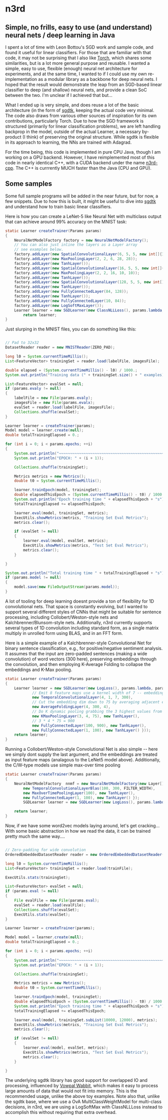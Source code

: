 n3rd
====

## Simple, no frills, easy to use (and understand) neural nets / deep learning in Java

I spent a lot of time with Leon Bottou's SGD work and sample code, and found it useful for linear classifiers. For those that are familiar with that code, it may not be surprising that I also like [Torch](https://github.com/torch), which shares some similarities, but is a lot more general purpose and reusable.  I wanted a simple, easy to use, flexible (enough) neural net architecture for experiments, and at the same time, I wanted to if I could use my own re-implementation as a modular library as a backbone for deep neural nets.  I hoped that the result would demonstrate the leap from an SGD-based linear classifier to deep (and shallow) neural nets, and provide a clean SoC between the two.  I'm unclear if I achieved that but...

What I ended up is very simple, and does reuse a lot of the basic architecture (in the form of [sgdtk](https://github.com/dpressel/sgdtk/blob/master/README.md), keeping the actual code very minimal. The code also draws from various other sources of inspiration for its own contributions, particularly Torch.  Due to how the SGD framework is structured (primarily for linear classification problems), we are left handling backprop in the model, outside of the actual Learner, a necessary by-product (I think) of preserving the original structure.  While sgdtk is flexible in its approach to learning, the NNs are trained with Adagrad.

For the time being, this code is implemented in pure CPU Java, though I am working on a GPU backend.  However, I have reimplemented most of this code in nearly identical C++, with a CUDA backend under the name [n3rd-cpp](https://github.com/dpressel/n3rd-cpp).  The C++ is currrently MUCH faster than the Java (CPU and GPU).

## Some samples

Some full sample programs will be added in the near future, but for now, a few snippets.  Due to how this is built, it might be useful to dive into [sgdtk](https://github.com/dpressel/sgdtk/blob/master/README.md) and understand how to train basic linear classifiers.

Here is how you can create a LeNet-5 like Neural Net with multiclass output that can achieve around 99% accuracy on the MNIST task:

```java
static Learner createTrainer(Params params)
{
    NeuralNetModelFactory factory = new NeuralNetModelFactory();
    // You can also just inline the layers as a Layer array
    // see examples below.
    factory.addLayer(new SpatialConvolutionalLayer(6, 5, 5, new int[]{1,32,32}));
    factory.addLayer(new MaxPoolingLayer(2, 2, 6, 28, 28));
    factory.addLayer(new TanhLayer());
    factory.addLayer(new SpatialConvolutionalLayer(16, 5, 5, new int[]{6,14,14}));
    factory.addLayer(new MaxPoolingLayer(2, 2, 16, 10, 10));
    factory.addLayer(new TanhLayer());
    factory.addLayer(new SpatialConvolutionalLayer(128, 5, 5, new int[]{16,5,5}));
    factory.addLayer(new TanhLayer());
    factory.addLayer(new FullyConnectedLayer(84, 128));
    factory.addLayer(new TanhLayer());
    factory.addLayer(new FullyConnectedLayer(10, 84));
    factory.addLayer(new LogSoftMaxLayer());
    Learner learner = new SGDLearner(new ClassNLLLoss(), params.lambda, params.eta0, factory, new FixedLearningRateSchedule());
        return learner;
}

```

Just slurping in the MNIST files, you can do something like this:

```java

// Pad to 32x32
DatasetReader reader = new MNISTReader(ZERO_PAD);

long l0 = System.currentTimeMillis();
List<FeatureVector> trainingSet = reader.load(labelFile, imagesFile);

double elapsed = (System.currentTimeMillis() - l0) / 1000.;
System.out.println("Training data (" + trainingSet.size() + " examples) + loaded in " + elapsed + "s");

List<FeatureVector> evalSet = null;
if (params.evaly != null)
{
    labelFile = new File(params.evaly);
    imagesFile = new File(params.evalx);
    evalSet = reader.load(labelFile, imagesFile);
    Collections.shuffle(evalSet);
}

Learner learner = createTrainer(params);
Model model = learner.create(null);
double totalTrainingElapsed = 0.;

for (int i = 0; i < params.epochs; ++i)
{
    System.out.println("~~~~~~~~~~~~~~~~~~~~~~~~~~~~~~~~~~~~~~~~~~~~~~~~~~~~~~~~~~~~~~~~~~~");
    System.out.println("EPOCH: " + (i + 1));

    Collections.shuffle(trainingSet);

    Metrics metrics = new Metrics();
    double t0 = System.currentTimeMillis();

    learner.trainEpoch(model, trainingSet);
    double elapsedThisEpoch = (System.currentTimeMillis() - t0) / 1000.;
    System.out.println("Epoch training time " + elapsedThisEpoch + "s");
    totalTrainingElapsed += elapsedThisEpoch;

    learner.eval(model, trainingSet, metrics);
    ExecUtils.showMetrics(metrics, "Training Set Eval Metrics");
    metrics.clear();

    if (evalSet != null)
    {
        learner.eval(model, evalSet, metrics);
        ExecUtils.showMetrics(metrics, "Test Set Eval Metrics");
        metrics.clear();
    }

}

System.out.println("Total training time " + totalTrainingElapsed + "s");
if (params.model != null)
{
    model.save(new FileOutputStream(params.model));
}

```

A lot of tooling for deep learning doesnt provide a ton of flexibility for 1D convolutional nets.  That space is constantly evolving, but I wanted to
support several different styles of CNNs that might be suitable for sentence processing, including Collobert/Weston-style nets and Kalchbrenner/Blunsom-style nets.  Additionally, n3rd currently supports several types of 1D convolution including standard form, as a single matrix multiply in unrolled form using BLAS, and in an FFT form.   

Here is a simple example of a Kalchbrenner-style Convolutional Net for binary sentence classification, e.g., for positive/negative sentiment analysis.  It assumes that the input are zero-padded sentences (making a wide convolution) of word vectors (300 here), preserving embeddings through the convolution, and then employing K-Average Folding to collapse the embeddings and K-Max pooling.

```java
static Learner createTrainer(Params params)
{
    Learner learner = new SGDLearner(new LogLoss(), params.lambda, params.eta0, new NeuralNetModelFactory(new Layer[] {
            // Emit 8 feature maps use a kernel width of 7 -- embeddings are 300 deep (L1)
            new TemporalConvolutionalLayer(4, 1, 7, 300),
            // Cut the embedding dim down to 75 by averaging adjacent embedding rows
            new AverageFoldingLayer(4, 300, 4),
            // Do K dynamic pooling grabbing the 3 highest values from each signal
            new KMaxPoolingLayer(3, 4, 75), new TanhLayer(),
            // 3 * 4 * 75 = 900
            new FullyConnectedLayer(100, 900), new TanhLayer(),
            new FullyConnectedLayer(1, 100), new TanhLayer() }));
    return learner;
}
```

Running a Collobert/Weston-style Convolutional Net is also simple -- here we simply dont supply the last argument, and the embeddings are treated as input feature maps (analagous to the LeNet5 model above).  Additionally, the C/W-type models use simple max-over time pooling

```java
static Learner createTrainer(Params params)
{
    NeuralNetModelFactory  nnmf = new NeuralNetModelFactory(new Layer[] {
        new TemporalConvolutionalLayerBlas(100, 300, FILTER_WIDTH),
        new MaxOverTimePoolingLayer(100), new TanhLayer(),
        new FullyConnectedLayer(1, 100), new TanhLayer() });
        SGDLearner learner = new SGDLearner(new LogLoss(), params.lambda, params.eta0, nnmf);

    return learner;
}

```

Now, if we have some word2vec models laying around, let's get cracking... With some basic abstraction in how we read the data, it can be trained pretty much the same way....

```java

// Zero-padding for wide convolution
OrderedEmbeddedDatasetReader reader = new OrderedEmbeddedDatasetReader("D:/data/xdata/GoogleNews-vectors-negative300.bin", (7 - 1) / 2);

long l0 = System.currentTimeMillis();
List<FeatureVector> trainingSet = reader.load(trainFile);

ExecUtils.stats(trainingSet);

List<FeatureVector> evalSet = null;
if (params.eval != null)
{
    File evalFile = new File(params.eval);
    evalSet = reader.load(evalFile);
    Collections.shuffle(evalSet);
    ExecUtils.stats(evalSet);
}

Learner learner = createTrainer(params);

Model model = learner.create(null);
double totalTrainingElapsed = 0.;

for (int i = 0; i < params.epochs; ++i)
{
    System.out.println("~~~~~~~~~~~~~~~~~~~~~~~~~~~~~~~~~~~~~~~~~~~~~~~~~~~~~~~~~~~~~~~~~~~");
    System.out.println("EPOCH: " + (i + 1));

    Collections.shuffle(trainingSet);

    Metrics metrics = new Metrics();
    double t0 = System.currentTimeMillis();

    learner.trainEpoch(model, trainingSet);
    double elapsedThisEpoch = (System.currentTimeMillis() - t0) / 1000.;
    System.out.println("Epoch training time " + elapsedThisEpoch + "s");
    totalTrainingElapsed += elapsedThisEpoch;

    learner.eval(model, trainingSet.subList(10000, 12000), metrics);
    ExecUtils.showMetrics(metrics, "Training Set Eval Metrics");
    metrics.clear();

    if (evalSet != null)
    {
        learner.eval(model, evalSet, metrics);
        ExecUtils.showMetrics(metrics, "Test Set Eval Metrics");
        metrics.clear();
    }

}
```
The underlying sgdtk library has good support for overlapped IO and processing, influenced by [Vowpal Wabbit](https://github.com/JohnLangford/vowpal_wabbit), which makes it easy to process large amounts of data that would not fit into memory.  This is the recommended usage, unlike the above toy examples.  Note also that, unlike the sgdtk base, where we use a OvA MultiClassWeightModel for multi-class decisions, in n3rd, we are using a LogSoftMax with ClassNLLLoss instead to accomplish this without requiring that extra overhead.

